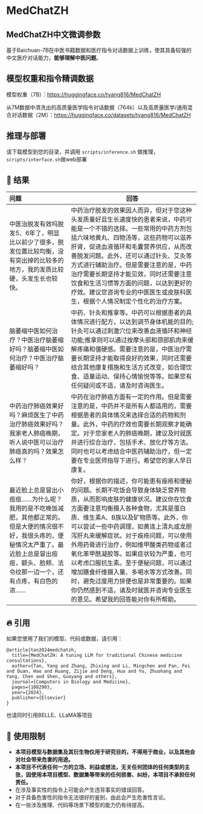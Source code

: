 # MedChatZH

## MedChatZH中文微调参数

基于Baichuan-7B在中医书籍数据和医疗指令对话数据上训练，使其具备较强的中文医疗对话能力，**能够理解中医问题**。

## 模型权重和指令精调数据

模型权重（7B）：https://huggingface.co/tyang816/MedChatZH

从7M数据中清洗出的高质量医学指令对话数据（764k）以及高质量医学/通用混合对话数据（2M）：https://huggingface.co/datasets/tyang816/MedChatZH

## 推理与部署

请下载模型到您的目录，并调用 `scripts/inference.sh` 做推理，`scripts/interface.sh`做web部署

## 🚀 结果

| 问题                                                         | 回答                                                         |
| :----------------------------------------------------------- | ------------------------------------------------------------ |
| 中医治脱发有效吗脱发5、6年了，明显比以前少了很多，脱发位置比较均衡，没有突出掉的比较多的地方，我的发质比较硬，头发生长也较快。 | 中药治疗脱发的效果因人而异，但对于您这种头发质量好且生长速度快的患者来说，中药可能是一个不错的选择。一些常用的中药方剂包括六味地黄丸、四物汤等，这些药物可以滋养肝肾，促进血液循环和毛囊营养供应，从而改善脱发问题。此外，还可以通过针灸、艾灸等方式进行辅助治疗。但是需要注意的是，中药治疗需要长期坚持才能见效，同时还需要注意饮食和生活习惯等方面的问题，以达到更好的疗效。建议您咨询专业的中医医生或皮肤科医生，根据个人情况制定个性化的治疗方案。 |
| 脑萎缩中医如何治疗？中医治疗脑萎缩好吗？脑萎缩中医如何治疗？中医治疗脑萎缩好吗？ | 中药、针灸和推拿等。中药可以根据患者的具体情况进行配方，以达到调节身体机能的目的;针灸可以通过刺激穴位来改善血液循环和神经功能;推拿则可以通过按摩头部和颈部肌肉来缓解疼痛和僵硬感。需要注意的是，中医治疗需要长期坚持才能取得良好的效果，同时还需要结合其他康复措施和生活方式改变，如合理饮食、适量运动、保持心情愉悦等等。如果您有任何疑问或不适，请及时咨询医生。 |
| 中药治疗肺癌效果好吗？麻烦医生了中药治疗肺癌效果好吗？我家老人肺癌晚期，听人说中医可以治疗肺癌真的吗？效果怎么样？ | 中药在治疗肺癌方面有一定的作用。但是需要注意的是，中药并不是所有人都适用的，需要根据患者的具体情况来选择合适的药物和剂量。此外，中药的疗效也需要长期观察才能确定。对于您家老人的肺癌晚期，建议及时就医并进行综合治疗，包括手术、放化疗等方法。同时也可以考虑结合中医药辅助治疗，但一定要在专业医师指导下进行。希望您的家人早日康复。 |
| 最近脸上总是冒出小痘痘……为什么呢？我用的是不吃晚饭减肥，其他都正常的。但是大便的情况很不好，我很头疼的，便秘情况太严重了。最近脸上总是冒出痘痘，额头、脸颊、法令纹那一边一个，还有点疼，有白色的浓…… | 你好，根据你的描述，你可能患有痤疮和便秘的问题。长期不吃饭会导致身体缺乏营养物质，从而影响皮肤的健康状况。建议你在饮食方面要注意均衡摄入各种食物，尤其是蛋白质、维生素A、B族以及矿物质等。此外，你可以尝试一些中药调理，如黄连上清丸或龙胆泻肝丸来缓解症状。对于痤疮问题，可以使用外用药膏进行治疗，例如维甲酸类药物或者过氧化苯甲酰凝胶等。如果症状较为严重，也可以考虑口服抗生素。至于便秘问题，可以通过增加膳食纤维摄入量、多喝水等方式改善。同时，避免过度用力排便也是非常重要的。如果你仍然感到不适，请及时就医并咨询专业医生的意见。希望我的回答能对你有所帮助。 |

## **🔥 引用**

如果您使用了我们的模型、代码或数据，请引用：

```
@article{tan2024medchatzh,
  title={MedChatZH: A tuning LLM for traditional Chinese medicine consultations},
  author={Tan, Yang and Zhang, Zhixing and Li, Mingchen and Pan, Fei and Duan, Hao and Huang, Zijie and Deng, Hua and Yu, Zhuohang and Yang, Chen and Shen, Guoyang and others},
  journal={Computers in Biology and Medicine},
  pages={108290},
  year={2024},
  publisher={Elsevier}
}
```

也请同时引用BELLE、LLaMA等项目

## **🐼 使用限制**

  - **本项目模型与数据集及其衍生物仅用于研究目的，不得用于商业，以及其他会对社会带来危害的用途。**
  - **本项目不代表任何一方的立场、利益或想法，无关任何团体的任何类型的主张，因使用本项目模型、数据集等带来的任何损害、纠纷，本项目不承担任何责任。**
  - 在涉及事实性的指令上可能会产生违背事实的错误回答。
- 对于具备危害性的指令无法很好的鉴别，由此会产生危害性言论。
- 在一些涉及推理、代码等场景下模型的能力仍有待提高。